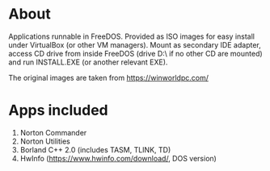 # About

Applications runnable in FreeDOS. 
Provided as ISO images for easy install under VirtualBox (or other VM managers). 
Mount as secondary IDE adapter, access CD drive from inside FreeDOS (drive D:\ if no other CD are mounted) and run INSTALL.EXE (or another relevant EXE).

The original images are taken from https://winworldpc.com/

# Apps included

1. Norton Commander
2. Norton Utilities
3. Borland C++ 2.0 (includes TASM, TLINK, TD)
4. HwInfo (https://www.hwinfo.com/download/, DOS version)
